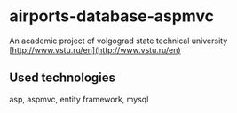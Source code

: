 # airports-database-aspmvc
An academic project of volgograd state technical university [http://www.vstu.ru/en](http://www.vstu.ru/en)
## Used technologies
asp, aspmvc, entity framework, mysql
